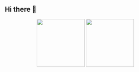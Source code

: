## Hi there 👋

<p align='center'>
   <a href="https://github-readme-stats.vercel.app/api?username=vladnovice&show_icons=true&count_private=true">
       <img height=150 src="https://github-readme-stats.vercel.app/api?username=vladnovice&show_icons=true&count_private=true"/></a>
   <a href="https://github.com/vladnovice/github-readme-stats">
       <img height=150 src="https://github-readme-stats.vercel.app/api/top-langs/?username=vladnovice&layout=compact"/></a>
</p>
